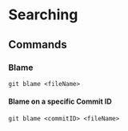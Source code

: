 # Searching

## Commands

### Blame

```
git blame <fileName>
```

#### Blame on a specific Commit ID

```
git blame <commitID> <fileName>
```
